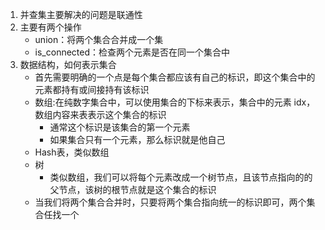 1. 并查集主要解决的问题是联通性
2. 主要有两个操作
   * union：将两个集合合并成一个集
   * is_connected：检查两个元素是否在同一个集合中
3. 数据结构，如何表示集合
   * 首先需要明确的一个点是每个集合都应该有自己的标识，即这个集合中的元素都持有或间接持有该标识
   * 数组:在纯数字集合中，可以使用集合的下标来表示，集合中的元素 idx，数组内容来表表示这个集合的标识
     * 通常这个标识是该集合的第一个元素
     * 如果集合只有一个元素，那么标识就是他自己
   * Hash表，类似数组
   * 树
     * 类似数组，我们可以将每个元素改成一个树节点，且该节点指向的的父节点，该树的根节点就是这个集合的标识
   * 当我们将两个集合合并时，只要将两个集合指向统一的标识即可，两个集合任找一个